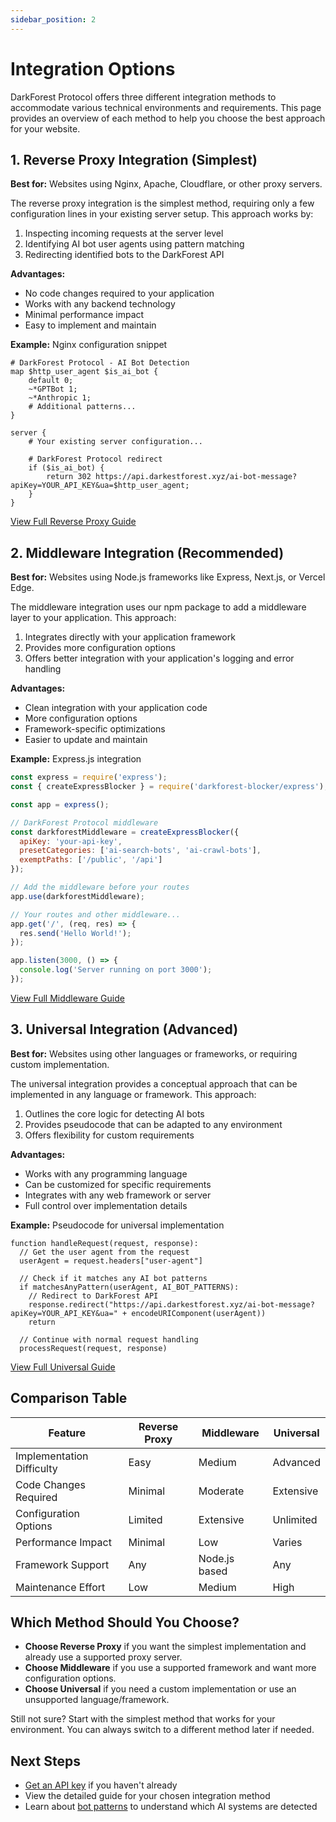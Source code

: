 ```yaml
---
sidebar_position: 2
---
```


# Integration Options

DarkForest Protocol offers three different integration methods to accommodate various technical environments and requirements. This page provides an overview of each method to help you choose the best approach for your website.

## 1. Reverse Proxy Integration (Simplest)

**Best for:** Websites using Nginx, Apache, Cloudflare, or other proxy servers.

The reverse proxy integration is the simplest method, requiring only a few configuration lines in your existing server setup. This approach works by:

1. Inspecting incoming requests at the server level
2. Identifying AI bot user agents using pattern matching
3. Redirecting identified bots to the DarkForest API

**Advantages:**
- No code changes required to your application
- Works with any backend technology
- Minimal performance impact
- Easy to implement and maintain

**Example:** Nginx configuration snippet

```nginx
# DarkForest Protocol - AI Bot Detection
map $http_user_agent $is_ai_bot {
    default 0;
    ~*GPTBot 1;
    ~*Anthropic 1;
    # Additional patterns...
}

server {
    # Your existing server configuration...
    
    # DarkForest Protocol redirect
    if ($is_ai_bot) {
        return 302 https://api.darkestforest.xyz/ai-bot-message?apiKey=YOUR_API_KEY&ua=$http_user_agent;
    }
}
```

[View Full Reverse Proxy Guide](../integration-guides/reverse-proxy.md)

## 2. Middleware Integration (Recommended)

**Best for:** Websites using Node.js frameworks like Express, Next.js, or Vercel Edge.

The middleware integration uses our npm package to add a middleware layer to your application. This approach:

1. Integrates directly with your application framework
2. Provides more configuration options
3. Offers better integration with your application's logging and error handling

**Advantages:**
- Clean integration with your application code
- More configuration options
- Framework-specific optimizations
- Easier to update and maintain

**Example:** Express.js integration

```javascript
const express = require('express');
const { createExpressBlocker } = require('darkforest-blocker/express');

const app = express();

// DarkForest Protocol middleware
const darkforestMiddleware = createExpressBlocker({
  apiKey: 'your-api-key',
  presetCategories: ['ai-search-bots', 'ai-crawl-bots'],
  exemptPaths: ['/public', '/api']
});

// Add the middleware before your routes
app.use(darkforestMiddleware);

// Your routes and other middleware...
app.get('/', (req, res) => {
  res.send('Hello World!');
});

app.listen(3000, () => {
  console.log('Server running on port 3000');
});
```

[View Full Middleware Guide](../integration-guides/middleware.md)

## 3. Universal Integration (Advanced)

**Best for:** Websites using other languages or frameworks, or requiring custom implementation.

The universal integration provides a conceptual approach that can be implemented in any language or framework. This approach:

1. Outlines the core logic for detecting AI bots
2. Provides pseudocode that can be adapted to any environment
3. Offers flexibility for custom requirements

**Advantages:**
- Works with any programming language
- Can be customized for specific requirements
- Integrates with any web framework or server
- Full control over implementation details

**Example:** Pseudocode for universal implementation

```
function handleRequest(request, response):
  // Get the user agent from the request
  userAgent = request.headers["user-agent"]
  
  // Check if it matches any AI bot patterns
  if matchesAnyPattern(userAgent, AI_BOT_PATTERNS):
    // Redirect to DarkForest API
    response.redirect("https://api.darkestforest.xyz/ai-bot-message?apiKey=YOUR_API_KEY&ua=" + encodeURIComponent(userAgent))
    return
  
  // Continue with normal request handling
  processRequest(request, response)
```

[View Full Universal Guide](../integration-guides/universal.md)

## Comparison Table

| Feature | Reverse Proxy | Middleware | Universal |
|---------|---------------|------------|-----------|
| Implementation Difficulty | Easy | Medium | Advanced |
| Code Changes Required | Minimal | Moderate | Extensive |
| Configuration Options | Limited | Extensive | Unlimited |
| Performance Impact | Minimal | Low | Varies |
| Framework Support | Any | Node.js based | Any |
| Maintenance Effort | Low | Medium | High |

## Which Method Should You Choose?

- **Choose Reverse Proxy** if you want the simplest implementation and already use a supported proxy server.
- **Choose Middleware** if you use a supported framework and want more configuration options.
- **Choose Universal** if you need a custom implementation or use an unsupported language/framework.

Still not sure? Start with the simplest method that works for your environment. You can always switch to a different method later if needed.

## Next Steps

- [Get an API key](quick-start.md#getting-an-api-key) if you haven't already
- View the detailed guide for your chosen integration method
- Learn about [bot patterns](../reference/bot-patterns.md) to understand which AI systems are detected

